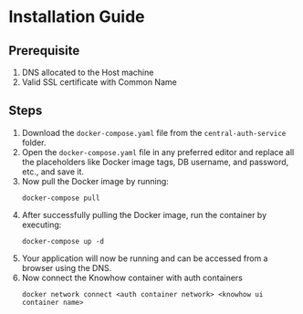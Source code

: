 # Installation Guide

## Prerequisite

1. DNS allocated to the Host machine
2. Valid SSL certificate with Common Name

## Steps

1. Download the `docker-compose.yaml` file from the `central-auth-service` folder.
2. Open the `docker-compose.yaml` file in any preferred editor and replace all the placeholders like Docker image tags, DB username, and password, etc., and save it.
3. Now pull the Docker image by running:
    ```
    docker-compose pull
    ```
4. After successfully pulling the Docker image, run the container by executing:
    ```
    docker-compose up -d
    ```
5. Your application will now be running and can be accessed from a browser using the DNS.
6. Now connect the Knowhow container with auth containers
   ```
   docker network connect <auth container network> <knowhow ui container name>
   ```
